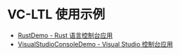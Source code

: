 ﻿# VC-LTL 使用示例

- [RustDemo - Rust 语言控制台应用](RustDemo/ReadMe.md)
- [VisualStudioConsoleDemo - Visual Studio 控制台应用](VisualStudioConsoleDemo/ReadMe.md)
